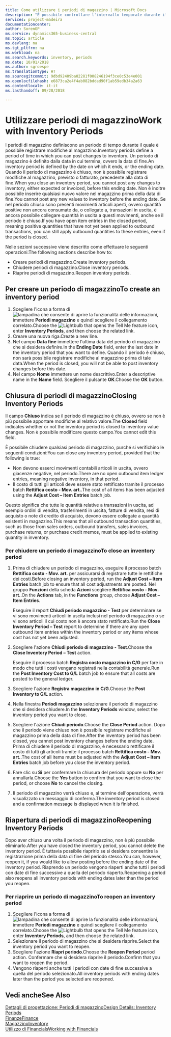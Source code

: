 ```yaml
---
title: Come utilizzare i periodi di magazzino | Microsoft Docs
description: "È possibile controllare l'intervallo temporale durante il quale si possono registrare modifiche al magazzino defininendo periodi di magazzino."
services: project-madeira
documentationcenter: 
author: SorenGP
ms.service: dynamics365-business-central
ms.topic: article
ms.devlang: na
ms.tgt_pltfrm: na
ms.workload: na
ms.search.keywords: inventory, periods
ms.date: 10/01/2018
ms.author: sgroespe
ms.translationtype: HT
ms.sourcegitcommit: 9dbd92409ba02281f008246194f3ce0c53e4e001
ms.openlocfilehash: e6873ca2e4f4ab082bddad90f1ab59edb34a2a63
ms.contentlocale: it-it
ms.lasthandoff: 09/28/2018

---
```

# <a name="work-with-inventory-periods"></a><span data-ttu-id="a935c-103">Utilizzare periodi di magazzino</span><span class="sxs-lookup"><span data-stu-id="a935c-103">Work with Inventory Periods</span></span>
<span data-ttu-id="a935c-104">I periodi di magazzino definiscono un periodo di tempo durante il quale è possibile registrare modifiche al magazzino.</span><span class="sxs-lookup"><span data-stu-id="a935c-104">Inventory periods define a period of time in which you can post changes to inventory.</span></span> <span data-ttu-id="a935c-105">Un periodo di magazzino è definito dalla data in cui termina, ovvero la data di fine.</span><span class="sxs-lookup"><span data-stu-id="a935c-105">An inventory period is defined by the date on which it ends, or the ending date.</span></span> <span data-ttu-id="a935c-106">Quando il periodo di magazzino è chiuso, non è possibile registrare modifiche al magazzino, previsto o fatturato, precedente alla data di fine.</span><span class="sxs-lookup"><span data-stu-id="a935c-106">When you close an inventory period, you cannot post any changes to inventory, either expected or invoiced, before this ending date.</span></span> <span data-ttu-id="a935c-107">Non è inoltre possibile inserire qualsiasi nuovo valore nel magazzino prima della data di fine.</span><span class="sxs-lookup"><span data-stu-id="a935c-107">You cannot post any new values to inventory before the ending date.</span></span> <span data-ttu-id="a935c-108">Se nel periodo chiuso sono presenti movimenti articoli aperti, ovvero quantità positive non ancora consumate da, o collegate a, transazioni in uscita, è ancora possibile collegare quantità in uscita a questi movimenti, anche se il periodo è chiuso.</span><span class="sxs-lookup"><span data-stu-id="a935c-108">If you have open item entries in the closed period, meaning positive quantities that have not yet been applied to outbound transactions, you can still apply outbound quantities to these entries, even if the period is closed.</span></span>  

<span data-ttu-id="a935c-109">Nelle sezioni successive viene descritto come effettuare le seguenti operazioni:</span><span class="sxs-lookup"><span data-stu-id="a935c-109">The following sections describe how to:</span></span>  

* <span data-ttu-id="a935c-110">Creare periodi di magazzino.</span><span class="sxs-lookup"><span data-stu-id="a935c-110">Create inventory periods.</span></span>  
* <span data-ttu-id="a935c-111">Chiudere periodi di magazzino.</span><span class="sxs-lookup"><span data-stu-id="a935c-111">Close inventory periods.</span></span>  
* <span data-ttu-id="a935c-112">Riaprire periodi di magazzino.</span><span class="sxs-lookup"><span data-stu-id="a935c-112">Reopen inventory periods.</span></span>  

## <a name="to-create-an-inventory-period"></a><span data-ttu-id="a935c-113">Per creare un periodo di magazzino</span><span class="sxs-lookup"><span data-stu-id="a935c-113">To create an inventory period</span></span>  
1. <span data-ttu-id="a935c-114">Scegliere l'icona a forma di ![lampadina che consente di aprire la funzionalità delle informazioni](media/ui-search/search_small.png "Informazioni sull'operazione che si desidera eseguire"), immettere **Periodi magazzino** e quindi scegliere il collegamento correlato.</span><span class="sxs-lookup"><span data-stu-id="a935c-114">Choose the ![Lightbulb that opens the Tell Me feature](media/ui-search/search_small.png "Tell me what you want to do") icon, enter **Inventory Periods**, and then choose the related link.</span></span>  
2. <span data-ttu-id="a935c-115">Creare una nuova riga.</span><span class="sxs-lookup"><span data-stu-id="a935c-115">Create a new line.</span></span>  
3. <span data-ttu-id="a935c-116">Nel campo **Data fine** immettere l'ultima data del periodo di magazzino che si desidera definire.</span><span class="sxs-lookup"><span data-stu-id="a935c-116">In the **Ending Date** field, enter the last date in the inventory period that you want to define.</span></span> <span data-ttu-id="a935c-117">Quando il periodo è chiuso, non sarà possibile registrare modifiche al magazzino prima di tale data.</span><span class="sxs-lookup"><span data-stu-id="a935c-117">When the period is closed, you will not be able to post inventory changes before this date.</span></span>  
4. <span data-ttu-id="a935c-118">Nel campo **Nome** immettere un nome descrittivo.</span><span class="sxs-lookup"><span data-stu-id="a935c-118">Enter a descriptive name in the **Name** field.</span></span> <span data-ttu-id="a935c-119">Scegliere il pulsante **OK**.</span><span class="sxs-lookup"><span data-stu-id="a935c-119">Choose the **OK** button.</span></span>  

## <a name="closing-inventory-periods"></a><span data-ttu-id="a935c-120">Chiusura di periodi di magazzino</span><span class="sxs-lookup"><span data-stu-id="a935c-120">Closing Inventory Periods</span></span>  
<span data-ttu-id="a935c-121">Il campo **Chiuso** indica se il periodo di magazzino è chiuso, ovvero se non è più possibile apportare modifiche al relativo valore.</span><span class="sxs-lookup"><span data-stu-id="a935c-121">The **Closed** field indicates whether or not the inventory period is closed to inventory value changes.</span></span> <span data-ttu-id="a935c-122">Non è possibile modificare questo campo.</span><span class="sxs-lookup"><span data-stu-id="a935c-122">You cannot edit this field.</span></span>  

<span data-ttu-id="a935c-123">È possibile chiudere qualsiasi periodo di magazzino, purché si verifichino le seguenti condizioni:</span><span class="sxs-lookup"><span data-stu-id="a935c-123">You can close any inventory period, provided that the following is true:</span></span>  

* <span data-ttu-id="a935c-124">Non devono esserci movimenti contabili articoli in uscita, ovvero giacenze negative, nel periodo.</span><span class="sxs-lookup"><span data-stu-id="a935c-124">There are no open outbound item ledger entries, meaning negative inventory, in that period.</span></span>  
* <span data-ttu-id="a935c-125">Il costo di tutti gli articoli deve essere stato rettificato tramite il processo batch **Rettifica costo - Mov. art.**.</span><span class="sxs-lookup"><span data-stu-id="a935c-125">The cost of all items has been adjusted using the **Adjust Cost – Item Entries** batch job.</span></span>  

<span data-ttu-id="a935c-126">Questo significa che tutte le quantità relative a transazioni in uscita, ad esempio ordini di vendita, trasferimenti in uscita, fatture di vendita, resi di acquisto o note di credito di acquisto, devono essere collegate a quantità esistenti in magazzino.</span><span class="sxs-lookup"><span data-stu-id="a935c-126">This means that all outbound transaction quantities, such as those from sales orders, outbound transfers, sales invoices, purchase returns, or purchase credit memos, must be applied to existing quantity in inventory.</span></span>  

### <a name="to-close-an-inventory-period"></a><span data-ttu-id="a935c-127">Per chiudere un periodo di magazzino</span><span class="sxs-lookup"><span data-stu-id="a935c-127">To close an inventory period</span></span>  
1. <span data-ttu-id="a935c-128">Prima di chiudere un periodo di magazzino, eseguire il processo batch **Rettifica costo - Mov. art.** per assicurarsi di registrare tutte le rettifiche dei costi.</span><span class="sxs-lookup"><span data-stu-id="a935c-128">Before closing an inventory period, run the **Adjust Cost – Item Entries** batch job to ensure that all cost adjustments are posted.</span></span> <span data-ttu-id="a935c-129">Nel gruppo **Funzioni** della scheda **Azioni** scegliere **Rettifica costo - Mov. art.**.</span><span class="sxs-lookup"><span data-stu-id="a935c-129">On the **Actions** tab, in the **Functions** group, choose **Adjust Cost – Item Entries**.</span></span>  

     <span data-ttu-id="a935c-130">Eseguire il report **Chiudi periodo magazzino - Test** per determinare se vi sono movimenti articoli in uscita inclusi nel periodo di magazzino o se vi sono articoli il cui costo non è ancora stato rettificato.</span><span class="sxs-lookup"><span data-stu-id="a935c-130">Run the **Close Inventory Period – Test** report to determine if there are any open outbound item entries within the inventory period or any items whose cost has not yet been adjusted.</span></span>  
2. <span data-ttu-id="a935c-131">Scegliere l'azione **Chiudi periodo di magazzino - Test**.</span><span class="sxs-lookup"><span data-stu-id="a935c-131">Choose the **Close Inventory Period – Test** action.</span></span>  

     <span data-ttu-id="a935c-132">Eseguire il processo batch **Registra costo magazzino in C/G** per fare in modo che tutti i costi vengano registrati nella contabilità generale.</span><span class="sxs-lookup"><span data-stu-id="a935c-132">Run the **Post Inventory Cost to G/L** batch job to ensure that all costs are posted to the general ledger.</span></span>  
3. <span data-ttu-id="a935c-133">Scegliere l'azione **Registra magazzino in C/G**.</span><span class="sxs-lookup"><span data-stu-id="a935c-133">Choose the **Post Inventory to G/L** action.</span></span>  
4. <span data-ttu-id="a935c-134">Nella finestra **Periodi magazzino** selezionare il periodo di magazzino che si desidera chiudere.</span><span class="sxs-lookup"><span data-stu-id="a935c-134">In the **Inventory Periods** window, select the inventory period you want to close.</span></span>  
5. <span data-ttu-id="a935c-135">Scegliere l'azione **Chiudi periodo**.</span><span class="sxs-lookup"><span data-stu-id="a935c-135">Choose the **Close Period** action.</span></span> <span data-ttu-id="a935c-136">Dopo che il periodo viene chiuso non è possibile registrare modifiche al magazzino prima della data di fine.</span><span class="sxs-lookup"><span data-stu-id="a935c-136">After the inventory period has been closed, you cannot post inventory changes before the ending date.</span></span> <span data-ttu-id="a935c-137">Prima di chiudere il periodo di magazzino, è necessario rettificare il costo di tutti gli articoli tramite il processo batch **Rettifica costo - Mov. art.**.</span><span class="sxs-lookup"><span data-stu-id="a935c-137">The cost of all items must be adjusted with the **Adjust Cost – Item Entries** batch job before you close the inventory period.</span></span>  
6. <span data-ttu-id="a935c-138">Fare clic su **Sì** per confermare la chiusura del periodo oppure su **No** per annullarla.</span><span class="sxs-lookup"><span data-stu-id="a935c-138">Choose the **Yes** button to confirm that you want to close the period, or choose **No** to cancel the closing.</span></span>  
7. <span data-ttu-id="a935c-139">Il periodo di magazzino verrà chiuso e, al termine dell'operazione, verrà visualizzato un messaggio di conferma.</span><span class="sxs-lookup"><span data-stu-id="a935c-139">The inventory period is closed and a confirmation message is displayed when it is finished.</span></span>  

## <a name="reopening-inventory-periods"></a><span data-ttu-id="a935c-140">Riapertura di periodi di magazzino</span><span class="sxs-lookup"><span data-stu-id="a935c-140">Reopening Inventory Periods</span></span>  
<span data-ttu-id="a935c-141">Dopo aver chiuso una volta il periodo di magazzino, non è più possibile eliminarlo.</span><span class="sxs-lookup"><span data-stu-id="a935c-141">After you have closed the inventory period, you cannot delete the inventory period.</span></span> <span data-ttu-id="a935c-142">È tuttavia possibile riaprirlo se si desidera consentire la registrazione prima della data di fine del periodo stesso.</span><span class="sxs-lookup"><span data-stu-id="a935c-142">You can, however, reopen it, if you would like to allow posting before the ending date of the inventory period.</span></span> <span data-ttu-id="a935c-143">Riaprendo un periodo vengono riaperti anche tutti i periodi con date di fine successive a quella del periodo riaperto.</span><span class="sxs-lookup"><span data-stu-id="a935c-143">Reopening a period also reopens all inventory periods with ending dates later than the period you reopen.</span></span>  

### <a name="to-reopen-an-inventory-period"></a><span data-ttu-id="a935c-144">Per riaprire un periodo di magazzino</span><span class="sxs-lookup"><span data-stu-id="a935c-144">To reopen an inventory period</span></span>  
1. <span data-ttu-id="a935c-145">Scegliere l'icona a forma di ![lampadina che consente di aprire la funzionalità delle informazioni](media/ui-search/search_small.png "Informazioni sull'operazione che si desidera eseguire"), immettere **Periodi magazzino** e quindi scegliere il collegamento correlato.</span><span class="sxs-lookup"><span data-stu-id="a935c-145">Choose the ![Lightbulb that opens the Tell Me feature](media/ui-search/search_small.png "Tell me what you want to do") icon, enter **Inventory Periods**, and then choose the related link.</span></span>  
2. <span data-ttu-id="a935c-146">Selezionare il periodo di magazzino che si desidera riaprire.</span><span class="sxs-lookup"><span data-stu-id="a935c-146">Select the inventory period you want to reopen.</span></span>  
3. <span data-ttu-id="a935c-147">Scegliere l'azione **Riapri periodo**.</span><span class="sxs-lookup"><span data-stu-id="a935c-147">Choose the **Reopen Period** period action.</span></span> <span data-ttu-id="a935c-148">Confermare che si desidera riaprire il periodo.</span><span class="sxs-lookup"><span data-stu-id="a935c-148">Confirm that you want to reopen the period.</span></span>  
4. <span data-ttu-id="a935c-149">Vengono riaperti anche tutti i periodi con date di fine successive a quella del periodo selezionato.</span><span class="sxs-lookup"><span data-stu-id="a935c-149">All inventory periods with ending dates later than the period you selected are reopened.</span></span>  

## <a name="see-also"></a><span data-ttu-id="a935c-150">Vedi anche</span><span class="sxs-lookup"><span data-stu-id="a935c-150">See Also</span></span>  
[<span data-ttu-id="a935c-151">Dettagli di progettazione: Periodi di magazzino</span><span class="sxs-lookup"><span data-stu-id="a935c-151">Design Details: Inventory Periods</span></span>](design-details-inventory-periods.md)  
[<span data-ttu-id="a935c-152">Finanze</span><span class="sxs-lookup"><span data-stu-id="a935c-152">Finance</span></span>](finance.md)  
[<span data-ttu-id="a935c-153">Magazzino</span><span class="sxs-lookup"><span data-stu-id="a935c-153">Inventory</span></span>](inventory-manage-inventory.md)  
[<span data-ttu-id="a935c-154">Utilizzo di Financials</span><span class="sxs-lookup"><span data-stu-id="a935c-154">Working with Financials</span></span>](ui-work-product.md)

